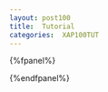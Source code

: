 ```yaml
---
layout: post100
title:  Tutorial
categories:  XAP100TUT
---
```




{%fpanel%}





{%endfpanel%}

